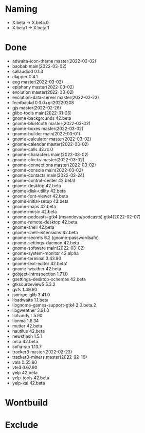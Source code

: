 # Naming
* X.beta -> X.beta.0
* X.beta1 -> X.beta.1

# Done
- adwaita-icon-theme master(2022-03-02)
- baobab main(2022-03-02)
- callaudiod 0.1.3
- clapper 0.4.1
- eog master(2022-03-02)
- epiphany master(2022-03-02)
- evolution master(2022-03-02)
- evolution-data-server master(2022-02-22)
- feedbackd 0.0.0+git20220208
- gjs master(2022-02-26)
- glibc-tools main(2022-01-26)
- gnome-backgrounds 42.beta
- gnome-bluetooth master(2022-03-02)
- gnome-boxes master(2022-03-02)
- gnome-builder main(2022-03-01)
- gnome-calculator master(2022-03-02)
- gnome-calendar master(2022-03-02)
- gnome-calls 42.rc.0
- gnome-characters main(2022-03-02)
- gnome-clocks master(2022-03-02)
- gnome-connections master(2022-03-02)
- gnome-console main(2022-03-02)
- gnome-contacts main(2022-02-24)
- gnome-control-center 42.beta1
- gnome-desktop 42.beta
- gnome-disk-utility 42.beta
- gnome-font-viewer 42.beta
- gnome-initial-setup 42.beta
- gnome-maps 42.beta
- gnome-music 42.beta
- gnome-podcasts-gtk4 (msandova/podcasts) gtk4(2022-02-07)
- gnome-remote-desktop 42.beta
- gnome-shell 42.beta
- gnome-shell-extensions 42.beta
- gnome-secrets 6.2 (gnome-passwordsafe)
- gnome-settings-daemon 42.beta
- gnome-software main(2022-03-02)
- gnome-system-monitor 42.alpha
- gnome-terminal 3.43.90
- gnome-text-editor 42.beta1
- gnome-weather 42.beta
- gobject-introspection 1.71.0
- gsettings-desktop-schemas 42.beta
- gtksourceview5 5.3.2
- gvfs 1.49.90
- jsonrpc-glib 3.41.0
- libadwaita 1.1.beta
- libgnome-games-support-gtk4 2.0.beta.2
- libgweather 3.91.0
- libhandy 1.5.90
- libnma 1.8.34
- mutter 42.beta
- nautilus 42.beta
- newsflash 1.5.1
- orca 42.beta
- sofia-sip 1.13.7
- tracker3 master(2022-02-23)
- tracker3-miners master(2022-02-16)
- vala 0.55.90
- vte3 0.67.90
- yelp 42.beta
- yelp-tools 42.beta
- yelp-xsl 42.beta

# Wontbuild

# Exclude